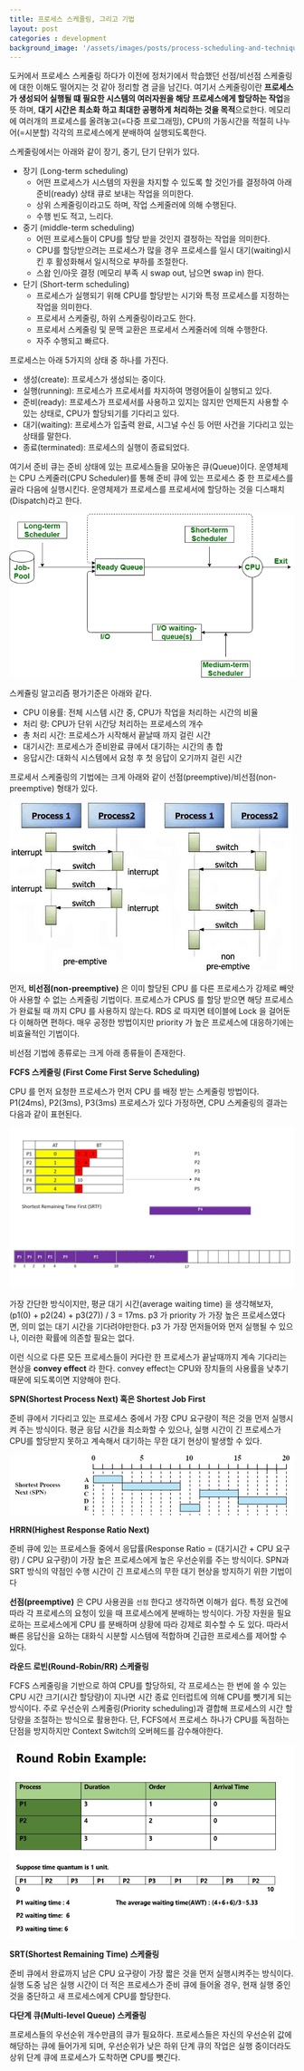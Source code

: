 ```yaml
---
title: 프로세스 스케줄링, 그리고 기법
layout: post
categories : development
background_image: '/assets/images/posts/process-scheduling-and-techniques/Round-robin_tournament_10teams_en.png'
---
```


도커에서 프로세스 스케줄링 하다가 이전에 정처기에서 학습했던 선점/비선점 스케줄링에 대한 이해도 떨어지는 것 같아 정리할 겸 글을 남긴다.
여기서 스케줄링이란 **프로세스가 생성되어 실행될 떄 필요한 시스템의 여러자원을 해당 프로세스에게 할당하는 작업**을 뜻 하며, **대기 시간은 최소화 하고 최대한 공평하게 처리하는 것을 목적**으로한다. 메모리에 여러개의 프로세스를 올려놓고(=다중 프로그래밍), CPU의 가동시간을 적절히 나누어(=시분할) 각각의 프로세스에게 분배하여 실행되도록한다. 

스케줄링에서는 아래와 같이 장기, 중기, 단기 단위가 있다.

- 장기 (Long-term scheduling)
  - 어떤 프로세스가 시스템의 자원을 차지할 수 있도록 할 것인가를 결정하여 아래 준비(ready) 상태 큐로 보내는 작업을 의미한다.
  - 상위 스케줄링이라고도 하며, 작업 스케줄러에 의해 수행된다.
  - 수행 빈도 적고, 느리다.
- 중기 (middle-term scheduling)
  - 어떤 프로세스들이 CPU를 할당 받을 것인지 결정하는 작업을 의미한다.
  - CPU를 할당받으려는 프로세스가 많을 경우 프로세스를 일시 대기(waiting)시킨 후 활성화해서 일시적으로 부하를 조절한다.
  - 스왑 인/아웃 결정 (메모리 부족 시 swap out, 남으면 swap in) 한다.
- 단기 (Short-term scheduling)
  - 프로세스가 실행되기 위해 CPU를 할당받는 시기와 특정 프로세스를 지정하는 작업을 의미한다.
  - 프로세서 스케줄링, 하위 스케줄링이라고도 한다.
  - 프로세서 스케줄링 및 문맥 교환은 프로세서 스케줄러에 의해 수행한다.
  - 자주 수행되고 빠르다.

프로세스는 아래 5가지의 상태 중 하나를 가진다.

- 생성(create): 프로세스가 생성되는 중이다.
- 실행(running): 프로세스가 프로세서를 차지하여 명령어들이 실행되고 있다.
- 준비(ready): 프로세스가 프로세서를 사용하고 있지는 않지만 언제든지 사용할 수 있는 상태로, CPU가 할당되기를 기다리고 있다.
- 대기(waiting): 프로세스가 입출력 완료, 시그널 수신 등 어떤 사건을 기다리고 있는 상태를 말한다.
- 종료(terminated): 프로세스의 실행이 종료되었다.

여기서 준비 큐는 준비 상태에 있는 프로세스들을 모아놓은 큐(Queue)이다.
운영체제는 CPU 스케줄러(CPU Scheduler)를 통해 준비 큐에 있는 프로세스 중 한 프로세스를 골라 다음에 실행시킨다.
운영체제가 프로세스를 프로세서에 할당하는 것을 디스패치(Dispatch)라고 한다.

![](/assets/images/posts/process-scheduling-and-techniques/Untitled-Diagram-150.png)

스케쥴링 알고리즘 평가기준은 아래와 같다.

- CPU 이용률: 전체 시스템 시간 중, CPU가 작업을 처리하는 시간의 비율
- 처리 량: CPU가 단위 시간당 처리하는 프로세스의 개수
- 총 처리 시간: 프로세스가 시작해서 끝날때 까지 걸린 시간
- 대기시간: 프로세스가 준비완료 큐에서 대기하는 시간의 총 합
- 응답시간: 대화식 시스템에서 요청 후 첫 응답이 오기까지 걸린 시간

프로세서 스케줄링의 기법에는 크게 아래와 같이 선점(preemptive)/비선점(non-preemptive) 형태가 있다.

![](/assets/images/posts/process-scheduling-and-techniques/preemptive-vs-non-preemptive.jpg)

먼저, **비선점(non-preemptive)** 은 이미 할당된 CPU 를 다른 프로세스가 강제로 빼앗아 사용할 수 없는 스케줄링 기법이다.
프로세스가 CPUS 를 할당 받으면 해당 프로세스가 완료될 때 까지 CPU 를 사용하지 않는다. RDS 로 따지면 테이블에 Lock 을 걸어둔다 이해하면 편하다. 매우 공정한 방법이지만 priority 가 높은 프로세스에 대응하기에는 비효율적인 기법이다.

비선점 기법에 종류로는 크게 아래 종류들이 존재한다.

**FCFS 스케줄링 (First Come First Serve Scheduling)**

CPU 를 먼저 요청한 프로세스가 먼저 CPU 를 배정 받는 스케줄링 방법이다.
P1(24ms), P2(3ms), P3(3ms) 프로세스가 있다 가정하면, CPU 스케줄링의 결과는 다음과 같이 표현된다.

![](/assets/images/posts/process-scheduling-and-techniques/maxresdefault.jpg)

가장 간단한 방식이지만, 평균 대기 시간(average waiting time) 을 생각해보자, (p1(0) + p2(24) + p3(27)) / 3 = 17ms.
p3 가 priority 가 가장 높은 프로세스였다면, 의미 없는 대기 시간을 기다려야만한다.
p3 가 가장 먼저들어와 먼저 실행될 수 있으나, 이러한 확률에 의존할 필요는 없다.

이런 식으로 다른 모든 프로세스들이 커다란 한 프로세스가 끝날때까지 계속 기다리는 현상을 **convey effect** 라 한다. convey effect는 CPU와 장치들의 사용률을 낮추기 때문에 되도록이면 지양해야 한다.


**SPN(Shortest Process Next) 혹은 Shortest Job First**

준비 큐에서 기다리고 있는 프로세스 중에서 가장 CPU 요구량이 적은 것을 먼저 실행시켜 주는 방식이다. 평균 응답 시간을 최소화할 수 있으나, 실행 시간이 긴 프로세스가 CPU를 할당받지 못하고 계속해서 대기하는 무한 대기 현상이 발생할 수 있다.

![](/assets/images/posts/process-scheduling-and-techniques/spn..jpg)

**HRRN(Highest Response Ratio Next)**

준비 큐에 있는 프로세스들 중에서 응답률(Response Ratio = (대기시간 + CPU 요구량) / CPU 요구량)이 가장 높은 프로세스에게 높은 우선순위를 주는 방식이다. SPN과 SRT 방식의 약점인 수행 시간이 긴 프로세스의 무한 대기 현상을 방지하기 위한 기법이다


**선점(preemptive)** 은 CPU 사용권을 `선점` 한다고 생각하면 이해가 쉽다. 특정 요건에 따라 각 프로세스의 요청이 있을 때 프로세스에게 분배하는 방식이다. 가장 자원을 필요로하는 프로세스에게 CPU 를 분배하며 상황에 따라 강제로 회수할 수 도 있다. 따라서 빠른 응답신을 요하는 대화식 시분할 시스템에 적합하며 긴급한 프로세스를 제어할 수 있다.

**라운드 로빈(Round-Robin/RR) 스케줄링**

FCFS 스케줄링을 기반으로 하여 CPU를 할당하되, 각 프로세스는 한 번에 쓸 수 있는 CPU 시간 크기(시간 할당량)이 지나면 시간 종료 인터럽트에 의해 CPU를 뺏기게 되는 방식이다. 주로 우선순위 스케줄링(Priority scheduling)과 결합해 프로세스의 시간 할당량을 조절하는 방식으로 활용한다.
단, FCFS에서 프로세스 하나가 CPU를 독점하는 단점을 방지하지만 Context Switch의 오버헤드를 감수해야한다.

![](/assets/images/posts/process-scheduling-and-techniques/round-robin-1.jpg)

**SRT(Shortest Remaining Time) 스케줄링**

준비 큐에서 완료까지 남은 CPU 요구량이 가장 짧은 것을 먼저 실행시켜주는 방식이다. 실행 도중 남은 실행 시간이 더 적은 프로세스가 준비 큐에 들어올 경우, 현재 실행 중인 것을 중단하고 새 프로세스에게 CPU를 할당한다.

**다단계 큐(Multi-level Queue) 스케줄링**

프로세스들의 우선순위 개수만큼의 큐가 필요하다. 프로세스들은 자신의 우선순위 값에 해당하는 큐에 들어가게 되며, 우선순위가 낮은 하위 단계 큐의 작업은 실행 중이더라도 상위 단계 큐에 프로세스가 도착하면 CPU를 뺏긴다.